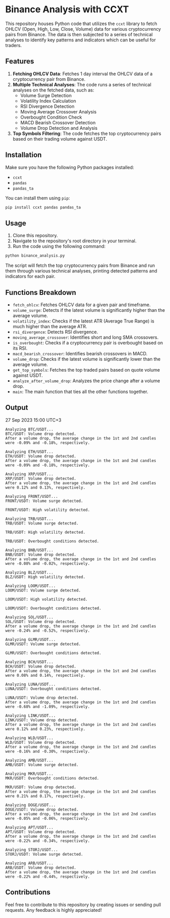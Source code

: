 # Binance Analysis with CCXT

This repository houses Python code that utilizes the `ccxt` library to fetch OHLCV (Open, High, Low, Close, Volume) data for various cryptocurrency pairs from Binance. The data is then subjected to a series of technical analyses to identify key patterns and indicators which can be useful for traders.

## Features

1. **Fetching OHLCV Data**: Fetches 1 day interval the OHLCV data of a cryptocurrency pair from Binance.
2. **Multiple Technical Analyses**: The code runs a series of technical analyses on the fetched data, such as:
    - Volume Surge Detection
    - Volatility Index Calculation
    - RSI Divergence Detection
    - Moving Average Crossover Analysis
    - Overbought Condition Check
    - MACD Bearish Crossover Detection
    - Volume Drop Detection and Analysis
3. **Top Symbols Filtering**: The code fetches the top cryptocurrency pairs based on their trading volume against USDT.

## Installation

Make sure you have the following Python packages installed:

- `ccxt`
- `pandas`
- `pandas_ta`

You can install them using `pip`:

```bash
pip install ccxt pandas pandas_ta
```

## Usage

1. Clone this repository.
2. Navigate to the repository's root directory in your terminal.
3. Run the code using the following command:

```bash
python binance_analysis.py
```

The script will fetch the top cryptocurrency pairs from Binance and run them through various technical analyses, printing detected patterns and indicators for each pair.

## Functions Breakdown

- `fetch_ohlcv`: Fetches OHLCV data for a given pair and timeframe.
- `volume_surge`: Detects if the latest volume is significantly higher than the average volume.
- `volatility_index`: Checks if the latest ATR (Average True Range) is much higher than the average ATR.
- `rsi_divergence`: Detects RSI divergence.
- `moving_average_crossover`: Identifies short and long SMA crossovers.
- `is_overbought`: Checks if a cryptocurrency pair is overbought based on its RSI.
- `macd_bearish_crossover`: Identifies bearish crossovers in MACD.
- `volume_drop`: Checks if the latest volume is significantly lower than the average volume.
- `get_top_symbols`: Fetches the top traded pairs based on quote volume against USDT.
- `analyze_after_volume_drop`: Analyzes the price change after a volume drop.
- `main`: The main function that ties all the other functions together.

## Output
27 Sep 2023 15:00 UTC+3
```
Analyzing BTC/USDT...
BTC/USDT: Volume drop detected.
After a volume drop, the average change in the 1st and 2nd candles were -0.09% and -0.18%, respectively.

Analyzing ETH/USDT...
ETH/USDT: Volume drop detected.
After a volume drop, the average change in the 1st and 2nd candles were -0.09% and -0.18%, respectively.

Analyzing XRP/USDT...
XRP/USDT: Volume drop detected.
After a volume drop, the average change in the 1st and 2nd candles were 0.12% and 0.13%, respectively.

Analyzing FRONT/USDT...
FRONT/USDT: Volume surge detected.

FRONT/USDT: High volatility detected.

Analyzing TRB/USDT...
TRB/USDT: Volume surge detected.

TRB/USDT: High volatility detected.

TRB/USDT: Overbought conditions detected.

Analyzing BNB/USDT...
BNB/USDT: Volume drop detected.
After a volume drop, the average change in the 1st and 2nd candles were -0.08% and -0.02%, respectively.

Analyzing BLZ/USDT...
BLZ/USDT: High volatility detected.

Analyzing LOOM/USDT...
LOOM/USDT: Volume surge detected.

LOOM/USDT: High volatility detected.

LOOM/USDT: Overbought conditions detected.

Analyzing SOL/USDT...
SOL/USDT: Volume drop detected.
After a volume drop, the average change in the 1st and 2nd candles were -0.24% and -0.52%, respectively.

Analyzing GLMR/USDT...
GLMR/USDT: Volume surge detected.

GLMR/USDT: Overbought conditions detected.

Analyzing BCH/USDT...
BCH/USDT: Volume drop detected.
After a volume drop, the average change in the 1st and 2nd candles were 0.08% and 0.14%, respectively.

Analyzing LUNA/USDT...
LUNA/USDT: Overbought conditions detected.

LUNA/USDT: Volume drop detected.
After a volume drop, the average change in the 1st and 2nd candles were -0.68% and -1.09%, respectively.

Analyzing LINK/USDT...
LINK/USDT: Volume drop detected.
After a volume drop, the average change in the 1st and 2nd candles were 0.12% and 0.23%, respectively.

Analyzing WLD/USDT...
WLD/USDT: Volume drop detected.
After a volume drop, the average change in the 1st and 2nd candles were -0.16% and -0.30%, respectively.

Analyzing AMB/USDT...
AMB/USDT: Volume surge detected.

Analyzing MKR/USDT...
MKR/USDT: Overbought conditions detected.

MKR/USDT: Volume drop detected.
After a volume drop, the average change in the 1st and 2nd candles were 0.21% and 0.17%, respectively.

Analyzing DOGE/USDT...
DOGE/USDT: Volume drop detected.
After a volume drop, the average change in the 1st and 2nd candles were -0.05% and -0.06%, respectively.

Analyzing APT/USDT...
APT/USDT: Volume drop detected.
After a volume drop, the average change in the 1st and 2nd candles were -0.22% and -0.34%, respectively.

Analyzing STORJ/USDT...
STORJ/USDT: Volume surge detected.

Analyzing ARB/USDT...
ARB/USDT: Volume drop detected.
After a volume drop, the average change in the 1st and 2nd candles were -0.22% and -0.44%, respectively.
```
## Contributions

Feel free to contribute to this repository by creating issues or sending pull requests. Any feedback is highly appreciated!

